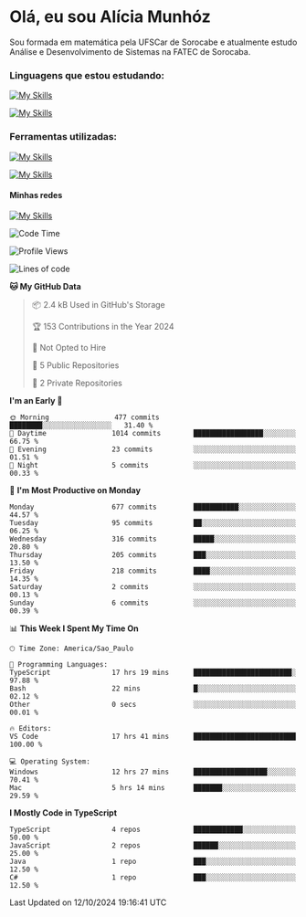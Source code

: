 # Olá, eu sou Alícia Munhóz

<p>Sou formada em matemática pela UFSCar de Sorocabe e atualmente estudo Análise e Desenvolvimento de Sistemas na FATEC de Sorocaba.</p>

### Linguagens que estou estudando:

[![My Skills](https://skillicons.dev/icons?i=js,ts,html,css)](https://skillicons.dev)


[![My Skills](https://skillicons.dev/icons?i=nodejs,java,py,latex)](https://skillicons.dev)

### Ferramentas utilizadas:

[![My Skills](https://skillicons.dev/icons?i=vscode,discord,figma,git)](https://skillicons.dev)

[![My Skills](https://skillicons.dev/icons?i=github,gmail,mongodb,sublime)](https://skillicons.dev)

#### Minhas redes
[![My Skills](https://skillicons.dev/icons?i=linkedin)](https://www.linkedin.com/in/aliciamunhozfrancodecamargo/)

<!--START_SECTION:waka-->
![Code Time](http://img.shields.io/badge/Code%20Time-104%20hrs%208%20mins-blue)

![Profile Views](http://img.shields.io/badge/Profile%20Views-0-blue)

![Lines of code](https://img.shields.io/badge/From%20Hello%20World%20I%27ve%20Written-2.2%20million%20lines%20of%20code-blue)

**🐱 My GitHub Data** 

> 📦 2.4 kB Used in GitHub's Storage 
 > 
> 🏆 153 Contributions in the Year 2024
 > 
> 🚫 Not Opted to Hire
 > 
> 📜 5 Public Repositories 
 > 
> 🔑 2 Private Repositories 
 > 
**I'm an Early 🐤** 

```text
🌞 Morning                477 commits         ████████░░░░░░░░░░░░░░░░░   31.40 % 
🌆 Daytime                1014 commits        █████████████████░░░░░░░░   66.75 % 
🌃 Evening                23 commits          ░░░░░░░░░░░░░░░░░░░░░░░░░   01.51 % 
🌙 Night                  5 commits           ░░░░░░░░░░░░░░░░░░░░░░░░░   00.33 % 
```
📅 **I'm Most Productive on Monday** 

```text
Monday                   677 commits         ███████████░░░░░░░░░░░░░░   44.57 % 
Tuesday                  95 commits          ██░░░░░░░░░░░░░░░░░░░░░░░   06.25 % 
Wednesday                316 commits         █████░░░░░░░░░░░░░░░░░░░░   20.80 % 
Thursday                 205 commits         ███░░░░░░░░░░░░░░░░░░░░░░   13.50 % 
Friday                   218 commits         ████░░░░░░░░░░░░░░░░░░░░░   14.35 % 
Saturday                 2 commits           ░░░░░░░░░░░░░░░░░░░░░░░░░   00.13 % 
Sunday                   6 commits           ░░░░░░░░░░░░░░░░░░░░░░░░░   00.39 % 
```


📊 **This Week I Spent My Time On** 

```text
🕑︎ Time Zone: America/Sao_Paulo

💬 Programming Languages: 
TypeScript               17 hrs 19 mins      ████████████████████████░   97.88 % 
Bash                     22 mins             █░░░░░░░░░░░░░░░░░░░░░░░░   02.12 % 
Other                    0 secs              ░░░░░░░░░░░░░░░░░░░░░░░░░   00.01 % 

🔥 Editors: 
VS Code                  17 hrs 41 mins      █████████████████████████   100.00 % 

💻 Operating System: 
Windows                  12 hrs 27 mins      ██████████████████░░░░░░░   70.41 % 
Mac                      5 hrs 14 mins       ███████░░░░░░░░░░░░░░░░░░   29.59 % 
```

**I Mostly Code in TypeScript** 

```text
TypeScript               4 repos             ████████████░░░░░░░░░░░░░   50.00 % 
JavaScript               2 repos             ██████░░░░░░░░░░░░░░░░░░░   25.00 % 
Java                     1 repo              ███░░░░░░░░░░░░░░░░░░░░░░   12.50 % 
C#                       1 repo              ███░░░░░░░░░░░░░░░░░░░░░░   12.50 % 
```




 Last Updated on 12/10/2024 19:16:41 UTC
<!--END_SECTION:waka-->
